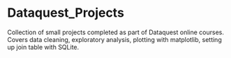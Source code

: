 # Dataquest_Projects

Collection of small projects completed as part of Dataquest online courses.
Covers data cleaning, exploratory analysis, plotting with matplotlib, setting up join table with SQLite.
